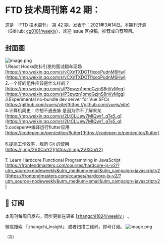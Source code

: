 # FTD 技术周刊第 42 期：
这是 「FTD 技术周刊」 第 42 期，发表于：2021年3月14日。本期刊开源（GitHub: [cg0101/weekly](https://github.com/cg0101/weekly)），欢迎 issue 区投稿，推荐或自荐项目。
## 封面图


![image.png](https://cdn.nlark.com/yuque/0/2020/png/132503/1605581398722-b343ef06-385a-4ba7-945d-7c0e3915c797.png#height=1378&id=vaNAE&margin=%5Bobject%20Object%5D&name=image.png&originHeight=1378&originWidth=1080&originalType=binary&size=2527533&status=done&style=none&width=1080)<br />1.React Hooks防抖引发的面试翻车现场<br />[https://mp.weixin.qq.com/s/vCXnTXDOTflxooPudnM6Hw](https://mp.weixin.qq.com/s/vCXnTXDOTflxooPudnM6Hw)<br />2.一个好的组件应该是什么样的？<br />[https://mp.weixin.qq.com/s/P3pwzn1pmoGzjnS8nVyMgg](https://mp.weixin.qq.com/s/P3pwzn1pmoGzjnS8nVyMgg)<br />3.Experimental no-bundle dev server for Vue SFCs<br />[https://github.com/vuejs/vite](https://github.com/vuejs/vite)<br />4.计算机简史：你想不通去脉 是因为你不了解来龙 <br />[https://mp.weixin.qq.com/s/2LtCLUew7MIQwr1_gTe5_g](https://mp.weixin.qq.com/s/2LtCLUew7MIQwr1_gTe5_g)<br />5.codepen中编译运行flutter应用<br />[https://codepen.io/pen/editor/flutter](https://codepen.io/pen/editor/flutter)<br />
<br />6.提高工作效率，规范 Git 的使用<br />[https://j.mp/2VXCmY2](https://j.mp/2VXCmY2)<br />
<br />7. Learn Hardcore Functional Programming in JavaScript<br />[https://frontendmasters.com/courses/hardcore-js-v2/?utm_source=nodeweekly&utm_medium=email&utm_campaign=javascriptv2](https://frontendmasters.com/courses/hardcore-js-v2/?utm_source=nodeweekly&utm_medium=email&utm_campaign=javascriptv2)<br />




## 📅 订阅
本周刊每周日发布，同步更新在语雀 [[zhangchi1024/weekly](https://www.yuque.com/zhangchi1024/weekly)」 。


微信搜索 「zhangchi_insight」 或者扫描二维码，即可订阅。
    ![image.png](https://cdn.nlark.com/yuque/0/2021/jpeg/132503/1640750963398-e8538e9e-6b96-46f7-abff-c93b56bdd377.jpeg?x-oss-process=image%2Fwatermark%2Ctype_d3F5LW1pY3JvaGVp%2Csize_36%2Ctext_5byg6amw%2Ccolor_FFFFFF%2Cshadow_50%2Ct_80%2Cg_se%2Cx_10%2Cy_10%2Fresize%2Cw_426%2Climit_0)
    
    （完）